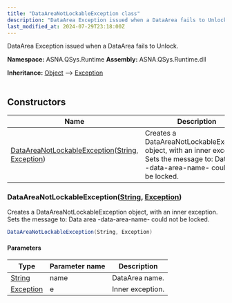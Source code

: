 ```yaml
---
title: "DataAreaNotLockableException class"
description: "DataArea Exception issued when a DataArea fails to Unlock. "
last_modified_at: 2024-07-29T23:18:00Z
---
```


DataArea Exception issued when a DataArea fails to Unlock.

**Namespace:** ASNA.QSys.Runtime
**Assembly:** ASNA.QSys.Runtime.dll

**Inheritance:** [Object](https://docs.microsoft.com/en-us/dotnet/api/system.object) --> [Exception](https://docs.microsoft.com/en-us/dotnet/api/system.exception)
<br>
<br>

## Constructors

| Name | Description |
| --- | --- |
| [DataAreaNotLockableException](#dataareanotlockableexceptionstring-exception)([String](https://docs.microsoft.com/en-us/dotnet/api/system.string), [Exception](https://docs.microsoft.com/en-us/dotnet/api/system.exception)) | Creates a DataAreaNotLockableException object, with an inner exception. Sets the message to: Data area -data-area-name- could not be locked.

### DataAreaNotLockableException([String](https://docs.microsoft.com/en-us/dotnet/api/system.string), [Exception](https://docs.microsoft.com/en-us/dotnet/api/system.exception))

Creates a DataAreaNotLockableException object, with an inner exception. Sets the message to: Data area -data-area-name- could not be locked.

```cs
DataAreaNotLockableException(String, Exception)
```

#### Parameters

| Type | Parameter name | Description
| --- | --- | ---
| [String](https://docs.microsoft.com/en-us/dotnet/api/system.string) | name | DataArea name.
| [Exception](https://docs.microsoft.com/en-us/dotnet/api/system.exception) | e | Inner exception.
